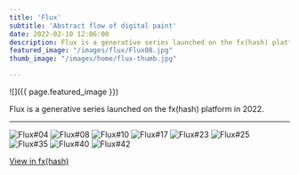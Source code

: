 ```yaml
---
title: 'Flux'
subtitle: 'Abstract flow of digital paint'
date: 2022-02-10 12:06:00
description: Flux is a generative series launched on the fx(hash) platform in 2022. 
featured_image: "/images/flux/Flux08.jpg"
thumb_image: "/images/home/flux-thumb.jpg"

---
```


![]({{ page.featured_image }})


Flux is a generative series launched on the fx(hash) platform in 2022. 

---

<div class="gallery" data-columns="3">
	<img src="/images/flux/Flux04.jpg" title="Flux#04">
	<img src="/images/flux/Flux08.jpg" title="Flux#08">
	<img src="/images/flux/Flux10.jpg" title="Flux#10">
	<img src="/images/flux/Flux17.jpg" title="Flux#17">
	<img src="/images/flux/Flux23.jpg" title="Flux#23">
	<img src="/images/flux/Flux25.jpg" title="Flux#25">
	<img src="/images/flux/Flux35.jpg" title="Flux#35">
	<img src="/images/flux/Flux40.jpg" title="Flux#40">
	<img src="/images/flux/Flux42.jpg" title="Flux#42">
</div>


<a href="https://www.fxhash.xyz/generative/9012" class="button button--large" target="_blank">View in fx(hash)</a>